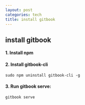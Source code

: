 ```yaml
---
layout: post
categories: tech
title: install gitbook
---
```

## install gitbook

#### 1. Install npm
#### 2. Install gitbook-cli

``` shell
sudo npm uninstall gitbook-cli -g

```

#### 3. Run gitbook serve:

   ``` shell
   gitbook serve
   ```